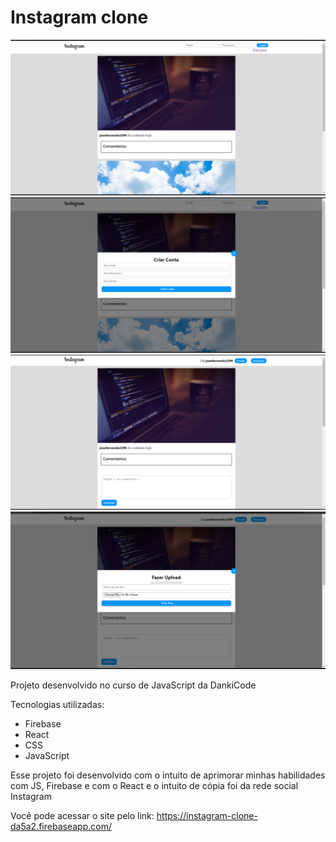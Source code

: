 # Instagram clone

<img src="./imgs/img1.png"> <img src="./imgs/img2.png">
<img src="./imgs/img3.png"> <img src="./imgs/img4.png">

Projeto desenvolvido no curso de JavaScript da DankiCode

Tecnologias utilizadas:
 - Firebase 
 - React 
 - CSS 
 - JavaScript 

Esse projeto foi desenvolvido com o intuito de aprimorar minhas habilidades com JS, Firebase e com o React e o intuito de cópia foi da rede social Instagram

Você pode acessar o site pelo link: https://instagram-clone-da5a2.firebaseapp.com/